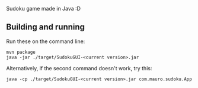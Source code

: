 Sudoku game made in Java :D

## Building and running

Run these on the command line:

```console
mvn package
java -jar ./target/SudokuGUI-<current version>.jar
```

Alternatively, if the second command doesn't work, try this:

```console
java -cp ./target/SudokuGUI-<current version>.jar com.mauro.sudoku.App
```